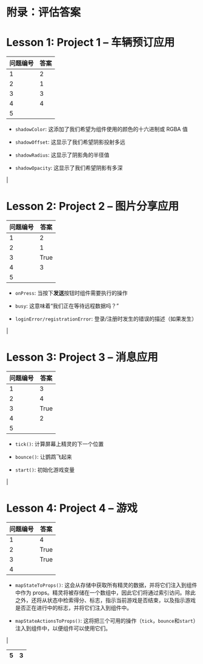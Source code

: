 # 附录：评估答案

# Lesson 1: Project 1 – 车辆预订应用

| **问题编号** | **答案** |
| --- | --- |
| 1 | 2 |
| 2 | 1 |
| 3 | 3 |
| 4 | 4 |
| 5 |

+   `shadowColor`: 这添加了我们希望为组件使用的颜色的十六进制或 RGBA 值

+   `shadowOffset`: 这显示了我们希望阴影投射多远

+   `shadowRadius`: 这显示了阴影角的半径值

+   `shadowOpacity`: 这显示了我们希望阴影有多深

|

# Lesson 2: Project 2 – 图片分享应用

| **问题编号** | **答案** |
| --- | --- |
| 1 | 2 |
| 2 | 1 |
| 3 | True |
| 4 | 3 |
| 5 |

+   `onPress`: 当按下**发送**按钮时组件需要执行的操作

+   `busy`: 这意味着“我们正在等待远程数据吗？”

+   `loginError/registrationError`: 登录/注册时发生的错误的描述（如果发生）

|

# Lesson 3: Project 3 – 消息应用

| **问题编号** | **答案** |
| --- | --- |
| 1 | 3 |
| 2 | 4 |
| 3 | True |
| 4 | 2 |
| 5 |

+   `tick()`: 计算屏幕上精灵的下一个位置

+   `bounce()`: 让鹦鹉飞起来

+   `start()`: 初始化游戏变量

|

# Lesson 4: Project 4 – 游戏

| **问题编号** | **答案** |
| --- | --- |
| 1 | 4 |
| 2 | True |
| 3 | True |
| 4 |

+   `mapStateToProps()`: 这会从存储中获取所有精灵的数据，并将它们注入到组件中作为 props。精灵将被存储在一个数组中，因此它们将通过索引访问。除此之外，还将从状态中检索得分、标志，指示当前游戏是否结束，以及指示游戏是否正在进行中的标志，并将它们注入到组件中。

+   `mapStateActionsToProps()`: 这将把三个可用的操作（`tick`，`bounce`和`start`）注入到组件中，以便组件可以使用它们。

|

| 5 | 3 |
| --- | --- |
